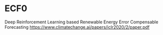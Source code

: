 # ECF0
Deep Reinforcement Learning based Renewable Energy Error Compensable Forecasting
https://www.climatechange.ai/papers/iclr2020/2/paper.pdf
